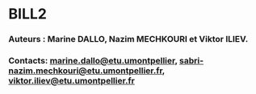 # BILL2

### Auteurs : Marine DALLO, Nazim MECHKOURI et Viktor ILIEV.
### Contacts: marine.dallo@etu.umontpellier, sabri-nazim.mechkouri@etu.umontpellier.fr, viktor.iliev@etu.umontpellier.fr

